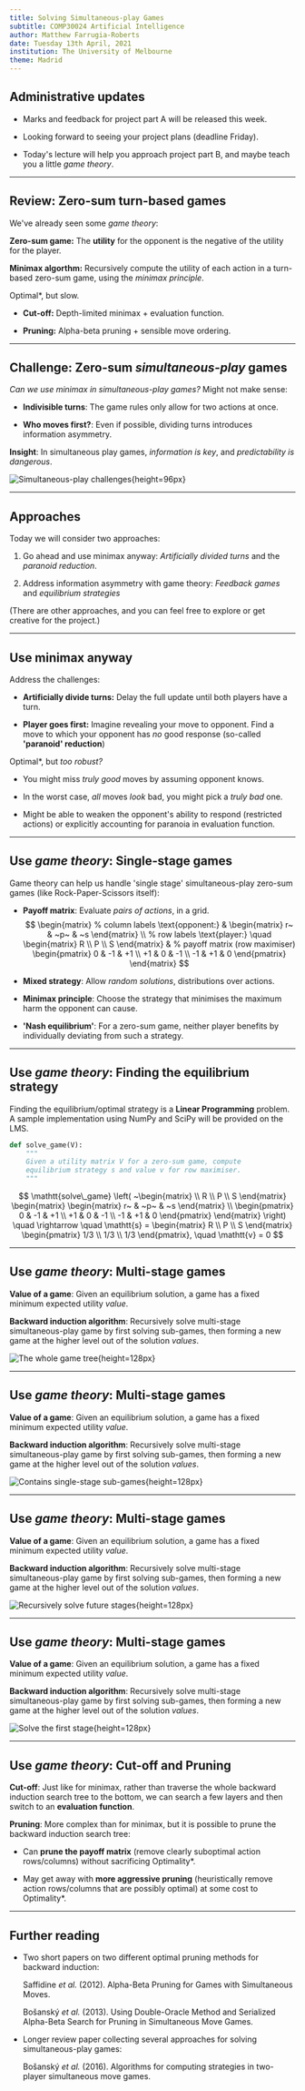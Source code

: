 ```yaml
---
title: Solving Simultaneous-play Games
subtitle: COMP30024 Artificial Intelligence
author: Matthew Farrugia-Roberts
date: Tuesday 13th April, 2021
institution: The University of Melbourne
theme: Madrid
---
```


## Administrative updates

* Marks and feedback for project part A will be released this week.

* Looking forward to seeing your project plans (deadline Friday).

* Today's lecture will help you approach project part B, and maybe
  teach you a little *game theory*.

---

## Review: Zero-sum turn-based games

We've already seen some *game theory*:

**Zero-sum game:**
The **utility** for the opponent is the negative of the utility for the
player.


**Minimax algorthm:**
Recursively compute the utility of each action in a turn-based zero-sum game,
using the *minimax principle*.

Optimal\*, but slow.
    
* **Cut-off:** Depth-limited minimax + evaluation function.
    
* **Pruning:** Alpha-beta pruning + sensible move ordering.

---

## Challenge: Zero-sum *simultaneous-play* games

*Can we use minimax in simultaneous-play games?* Might not make sense:

* **Indivisible turns**: The game rules only allow for two actions at once.

* **Who moves first?**: Even if possible, dividing turns introduces
  information asymmetry.

**Insight**: In simultaneous play games, *information is key*, and
*predictability is dangerous*.

![Simultaneous-play challenges](img/examples.png){height=96px}

---

## Approaches

Today we will consider two approaches:

1. Go ahead and use minimax anyway:
   *Artificially divided turns* and the *paranoid reduction*.

2. Address information asymmetry with game theory:
   *Feedback games* and *equilibrium strategies*

(There are other approaches, and you can feel free to explore or
get creative for the project.)

---

## Use minimax anyway

Address the challenges:

* **Artificially divide turns:** Delay the full update until both players
  have a turn.

* **Player goes first:** Imagine revealing your move to opponent. Find a
  move to which your opponent has *no* good response (so-called
  **'paranoid' reduction**)

Optimal\*, but *too robust?*

* You might miss *truly good* moves by assuming opponent knows.

* In the worst case, *all* moves *look* bad, you might pick a *truly
  bad* one.

* Might be able to weaken the opponent's ability to respond (restricted
  actions) or explicitly accounting for paranoia in evaluation function.

---

## Use *game theory*: Single-stage games

Game theory can help us handle 'single stage' simultaneous-play zero-sum
games (like Rock-Paper-Scissors itself):

* **Payoff matrix**: Evaluate *pairs of actions*, in a grid.
    $$
    \begin{matrix}
    % column labels
    \text{opponent:} & \begin{matrix} r~ & ~p~ & ~s \end{matrix} \\
    % row labels
    \text{player:} \quad \begin{matrix} R \\ P \\ S \end{matrix} &
    % payoff matrix (row maximiser)
    \begin{pmatrix}
      0  & -1 & +1 \\
     +1  &  0 & -1 \\
     -1  & +1 &  0
    \end{pmatrix}
    \end{matrix}
    $$

* **Mixed strategy**: Allow *random solutions*, distributions over actions.

* **Minimax principle**:
  Choose the strategy that minimises the maximum harm the opponent can cause.

* **'Nash equilibrium'**:
  For a zero-sum game, neither player benefits by individually deviating from
  such a strategy.

---

## Use *game theory*: Finding the equilibrium strategy

Finding the equilibrium/optimal strategy is a **Linear Programming** problem.
A sample implementation using NumPy and SciPy will be provided on the LMS.

```python
def solve_game(V):
    """
    Given a utility matrix V for a zero-sum game, compute
    equilibrium strategy s and value v for row maximiser.
    """
```
$$
\mathtt{solve\_game}
\left(
    ~\begin{matrix} \\ R \\ P \\ S \end{matrix}
    \begin{matrix}
    \begin{matrix} r~ & ~p~ & ~s \end{matrix} \\
    \begin{pmatrix}
      0  & -1 & +1 \\
     +1  &  0 & -1 \\
     -1  & +1 &  0
    \end{pmatrix}
    \end{matrix}
\right)
\quad
\rightarrow
\quad
\mathtt{s} = 
    \begin{matrix} R \\ P \\ S \end{matrix}
    \begin{pmatrix} 1/3 \\ 1/3 \\ 1/3 \end{pmatrix},
\quad
\mathtt{v} = 0
$$



---

## Use *game theory*: Multi-stage games

**Value of a game**: Given an equilibrium solution, a game has a fixed
minimum expected utility *value*.

**Backward induction algorithm**: Recursively solve multi-stage
simultaneous-play game by first solving sub-games, then forming a
new game at the higher level out of the solution *values*.

![The whole game tree](img/tree0.png){height=128px}

---

## Use *game theory*: Multi-stage games

**Value of a game**: Given an equilibrium solution, a game has a fixed
minimum expected utility *value*.

**Backward induction algorithm**: Recursively solve multi-stage
simultaneous-play game by first solving sub-games, then forming a
new game at the higher level out of the solution *values*.

![Contains single-stage sub-games](img/tree1.png){height=128px}

---

## Use *game theory*: Multi-stage games

**Value of a game**: Given an equilibrium solution, a game has a fixed
minimum expected utility *value*.

**Backward induction algorithm**: Recursively solve multi-stage
simultaneous-play game by first solving sub-games, then forming a
new game at the higher level out of the solution *values*.

![Recursively solve future stages](img/tree2.png){height=128px}

---

## Use *game theory*: Multi-stage games

**Value of a game**: Given an equilibrium solution, a game has a fixed
minimum expected utility *value*.

**Backward induction algorithm**: Recursively solve multi-stage
simultaneous-play game by first solving sub-games, then forming a
new game at the higher level out of the solution *values*.

![Solve the first stage](img/tree3.png){height=128px}

---

## Use *game theory*: Cut-off and Pruning

**Cut-off**: Just like for minimax, rather than traverse the whole backward
induction search tree to the bottom, we can search a few layers and then
switch to an **evaluation function**.

**Pruning**: More complex than for minimax, but it is possible to prune the
backward induction search tree:

* Can **prune the payoff matrix** (remove clearly suboptimal action
  rows/columns) without sacrificing Optimality\*.

* May get away with **more aggressive pruning** (heuristically remove
  action rows/columns that are possibly optimal) at some cost to Optimality\*.

---

## Further reading

* Two short papers on two different optimal pruning methods for backward
  induction:

    Saffidine *et al.* (2012). Alpha-Beta Pruning for Games with
    Simultaneous Moves.

    Bošanský *et al.* (2013). Using Double-Oracle Method and
    Serialized Alpha-Beta Search for Pruning in Simultaneous Move Games.

* Longer review paper collecting several approaches for solving
  simultaneous-play games:

    Bošanský *et al.* (2016). Algorithms for computing strategies in
    two-player simultaneous move games.

